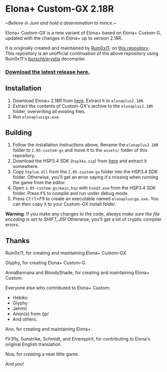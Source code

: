 # Elona+ Custom-GX 2.18R

*\~Believe in Jure and hold a determination to mince.\~*

Elona+ Custom-GX is a new variant of Elona+ based on Elona+ Custom-G, updated with the changes in Elona+ up to version 2.18R.

It is originally created and maintained by [Ruin0x11](https://github.com/Ruin0x11), on [this repository](https://github.com/Ruin0x11/ElonaPlusCustom-GX).  
This repository is an unofficial continuation of the above repository using Ruin0x11's [borscht/erystia](https://github.com/Ruin0x11/borscht) decompiler.

### **[Download the latest release here.](https://github.com/JianmengYu/ElonaPlusCustom-GX/releases/)**

## Installation

1. Download Elona+ 2.18R from [here](https://mega.nz/file/teFikC7A#A_S1HQAVkfzZGOkDT8tsk_XbplRnym3RJ0cnEd02jqA). Extract it to `elonaplus2.18R`.
2. Extract the contents of Custom-GX's archive to the `elonaplus2.18R` folder, overwriting all existing files.
3. Run `elonapluscgx.exe`.

## Building

1. Follow the installation instructions above. Rename the `elonaplus2.18R` folder to `2.05-custom-gx` and move it to the `assets/` folder of this repository.
2. Download the HSP3.4 SDK (`hsp34a.zip`) from [here](http://hsp.tv/make/downlist.html) and extract it somewhere.
3. Copy `hsplua.dll` from the `2.05-custom-gx` folder into the HSP3.4 SDK folder. Otherwise, you'll get an error saying it's missing when running the game from the editor.
4. Open `2.05-custom-gx/main.hsp` with `hsed3.exe` from the HSP3.4 SDK folder. Press <kbd>F5</kbd> to compile and run under debug mode.
5. Press <kbd>Ctrl+F9</kbd> to create an executable named `elonapluscgx.exe`. You can then copy it to your Custom-GX install folder.

**Warning**: If you make any changes to the code, *always make sure the file encoding is set to SHIFT_JIS!* Otherwise, you'll get a lot of cryptic compiler errors.

## Thanks

Ruin0x11, for creating and maintaining Elona+ Custom-GX.

Glyphy, for creating Elona+ Custom-G.

AnnaBannana and BloodyShade, for creating and maintaining Elona+ Custom.

Everyone else who contributed to Elona+ Custom:
 - Hebiko
 - Glyphy
 - Jehmil
 - Anon(s) from /jp/
 - And others.

Ano, for creating and maintaining Elona+.

f1r3fly, Sunstrike, Schmidt, and Elvenspirit, for contributing to Elona's original English translation.

Noa, for creating a neat little game.

And *you*!
